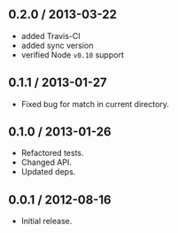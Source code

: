 0.2.0 / 2013-03-22
------------------
* added Travis-CI
* added sync version
* verified Node `v0.10` support

0.1.1 / 2013-01-27
------------------
* Fixed bug for match in current directory.

0.1.0 / 2013-01-26
------------------
* Refactored tests.
* Changed API.
* Updated deps.

0.0.1 / 2012-08-16
------------------
* Initial release.
